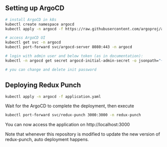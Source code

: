 ## Setting up ArgoCD

```bash
# install ArgoCD in k8s
kubectl create namespace argocd
kubectl apply -n argocd -f https://raw.githubusercontent.com/argoproj/argo-cd/stable/manifests/install.yaml

# access ArgoCD UI
kubectl get svc -n argocd
kubectl port-forward svc/argocd-server 8080:443 -n argocd

# login with admin user and below token (as in documentation):
kubectl -n argocd get secret argocd-initial-admin-secret -o jsonpath="{.data.password}" | base64 --decode && echo

# you can change and delete init password

```

## Deploying Redux Punch

```bash
kubectl apply -n argocd -f application.yaml
```

Wait for the ArgoCD to complete the deployment, then execute
```bash
kubectl port-forward svc/redux-punch 3000:3000 -n redux-punch
```

You can now access the application on http://localhost:3000

Note that whenever this repository is modified to update the new version of redux-punch, auto deployment happens.

